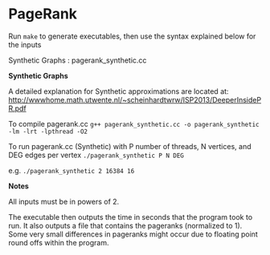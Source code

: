 PageRank
========

Run ```make``` to generate executables, then use the syntax explained below for the inputs

Synthetic Graphs : pagerank_synthetic.cc

**Synthetic Graphs**

A detailed explanation for Synthetic approximations are located at:
http://wwwhome.math.utwente.nl/~scheinhardtwrw/ISP2013/DeeperInsidePR.pdf

To compile pagerank.cc
    ```g++ pagerank_synthetic.cc -o pagerank_synthetic -lm -lrt -lpthread -O2```
  
To run pagerank.cc (Synthetic) with P number of threads, N vertices, and DEG edges per vertex
    ```./pagerank_synthetic P N DEG```

e.g.
    ```./pagerank_synthetic 2 16384 16```

**Notes**

All inputs must be in powers of 2.

The executable then outputs the time in seconds that the program took to run.
It also outputs a file that contains the pageranks (normalized to 1).
Some very small differences in pageranks might occur due to floating point round offs within the program.
